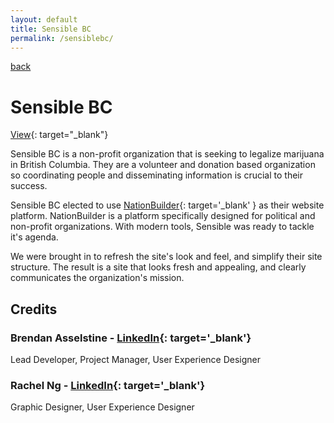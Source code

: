 ```yaml
---
layout: default
title: Sensible BC
permalink: /sensiblebc/
---
```


[back](/)

# Sensible BC

[View](http://sensiblebc.ca){: target="_blank"}

Sensible BC is a non-profit organization that is seeking to legalize
  marijuana in British Columbia.  They are a volunteer and donation based
  organization so coordinating people and disseminating information is crucial
  to their success.

Sensible BC elected to use [NationBuilder](http://nationbuilder.com){: target='_blank' }
  as their website platform.  NationBuilder is a platform specifically designed
  for political and non-profit organizations.  With modern tools, Sensible was
  ready to tackle it's agenda.

We were brought in to refresh the site's look and feel, and simplify their site
  structure.  The result is a site that looks fresh and appealing, and clearly
  communicates the organization's mission.

## Credits

### Brendan Asselstine - [LinkedIn](https://www.linkedin.com/pub/brendan-asselstine/28/727/245){: target='_blank'}

Lead Developer, Project Manager, User Experience Designer

### Rachel Ng - [LinkedIn](https://www.linkedin.com/in/rachelng){: target='_blank'}

Graphic Designer, User Experience Designer
